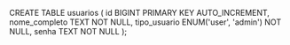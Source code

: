 CREATE TABLE usuarios (
  id BIGINT PRIMARY KEY AUTO_INCREMENT,
  nome_completo TEXT NOT NULL,
  tipo_usuario ENUM('user', 'admin') NOT NULL,
  senha TEXT NOT NULL
);
